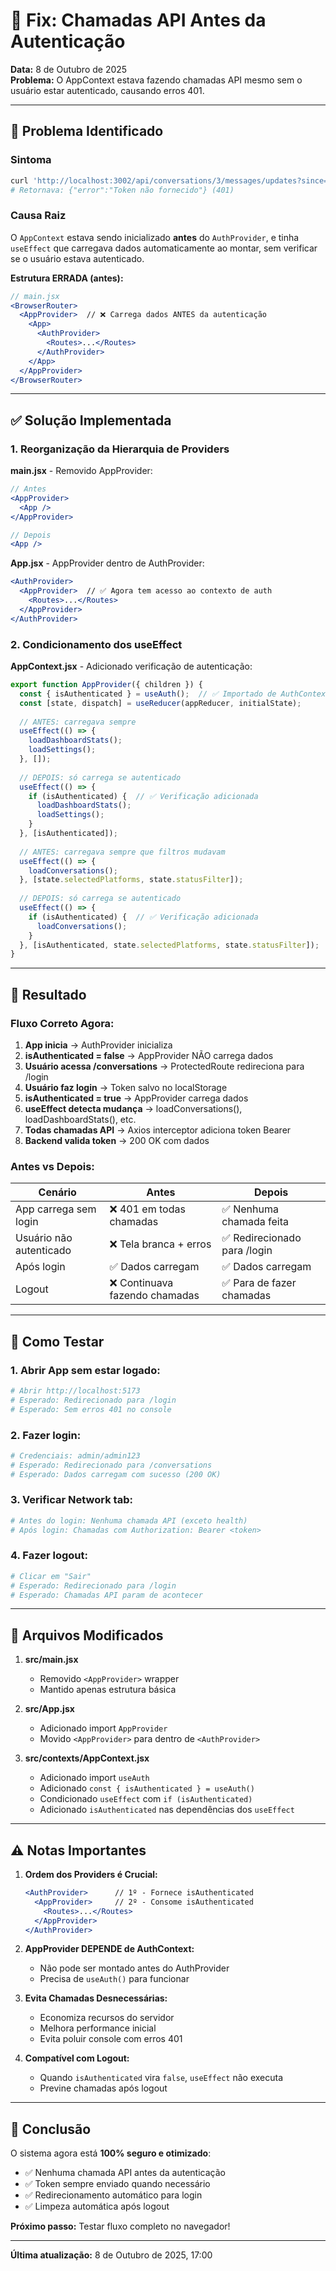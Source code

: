 # 🔧 Fix: Chamadas API Antes da Autenticação

**Data:** 8 de Outubro de 2025  
**Problema:** O AppContext estava fazendo chamadas API mesmo sem o usuário estar autenticado, causando erros 401.

---

## 🐛 Problema Identificado

### Sintoma
```bash
curl 'http://localhost:3002/api/conversations/3/messages/updates?since=...'
# Retornava: {"error":"Token não fornecido"} (401)
```

### Causa Raiz
O `AppContext` estava sendo inicializado **antes** do `AuthProvider`, e tinha `useEffect` que carregava dados automaticamente ao montar, sem verificar se o usuário estava autenticado.

**Estrutura ERRADA (antes):**
```jsx
// main.jsx
<BrowserRouter>
  <AppProvider>  // ❌ Carrega dados ANTES da autenticação
    <App>
      <AuthProvider>
        <Routes>...</Routes>
      </AuthProvider>
    </App>
  </AppProvider>
</BrowserRouter>
```

---

## ✅ Solução Implementada

### 1. Reorganização da Hierarquia de Providers

**main.jsx** - Removido AppProvider:
```jsx
// Antes
<AppProvider>
  <App />
</AppProvider>

// Depois
<App />
```

**App.jsx** - AppProvider dentro de AuthProvider:
```jsx
<AuthProvider>
  <AppProvider>  // ✅ Agora tem acesso ao contexto de auth
    <Routes>...</Routes>
  </AppProvider>
</AuthProvider>
```

### 2. Condicionamento dos useEffect

**AppContext.jsx** - Adicionado verificação de autenticação:
```jsx
export function AppProvider({ children }) {
  const { isAuthenticated } = useAuth();  // ✅ Importado de AuthContext
  const [state, dispatch] = useReducer(appReducer, initialState);
  
  // ANTES: carregava sempre
  useEffect(() => {
    loadDashboardStats();
    loadSettings();
  }, []);
  
  // DEPOIS: só carrega se autenticado
  useEffect(() => {
    if (isAuthenticated) {  // ✅ Verificação adicionada
      loadDashboardStats();
      loadSettings();
    }
  }, [isAuthenticated]);
  
  // ANTES: carregava sempre que filtros mudavam
  useEffect(() => {
    loadConversations();
  }, [state.selectedPlatforms, state.statusFilter]);
  
  // DEPOIS: só carrega se autenticado
  useEffect(() => {
    if (isAuthenticated) {  // ✅ Verificação adicionada
      loadConversations();
    }
  }, [isAuthenticated, state.selectedPlatforms, state.statusFilter]);
}
```

---

## 🎯 Resultado

### Fluxo Correto Agora:

1. **App inicia** → AuthProvider inicializa
2. **isAuthenticated = false** → AppProvider NÃO carrega dados
3. **Usuário acessa /conversations** → ProtectedRoute redireciona para /login
4. **Usuário faz login** → Token salvo no localStorage
5. **isAuthenticated = true** → AppProvider carrega dados
6. **useEffect detecta mudança** → loadConversations(), loadDashboardStats(), etc.
7. **Todas chamadas API** → Axios interceptor adiciona token Bearer
8. **Backend valida token** → 200 OK com dados

### Antes vs Depois:

| Cenário | Antes | Depois |
|---------|-------|--------|
| App carrega sem login | ❌ 401 em todas chamadas | ✅ Nenhuma chamada feita |
| Usuário não autenticado | ❌ Tela branca + erros | ✅ Redirecionado para /login |
| Após login | ✅ Dados carregam | ✅ Dados carregam |
| Logout | ❌ Continuava fazendo chamadas | ✅ Para de fazer chamadas |

---

## 🧪 Como Testar

### 1. Abrir App sem estar logado:
```bash
# Abrir http://localhost:5173
# Esperado: Redirecionado para /login
# Esperado: Sem erros 401 no console
```

### 2. Fazer login:
```bash
# Credenciais: admin/admin123
# Esperado: Redirecionado para /conversations
# Esperado: Dados carregam com sucesso (200 OK)
```

### 3. Verificar Network tab:
```bash
# Antes do login: Nenhuma chamada API (exceto health)
# Após login: Chamadas com Authorization: Bearer <token>
```

### 4. Fazer logout:
```bash
# Clicar em "Sair"
# Esperado: Redirecionado para /login
# Esperado: Chamadas API param de acontecer
```

---

## 📝 Arquivos Modificados

1. **src/main.jsx**
   - Removido `<AppProvider>` wrapper
   - Mantido apenas estrutura básica

2. **src/App.jsx**
   - Adicionado import `AppProvider`
   - Movido `<AppProvider>` para dentro de `<AuthProvider>`

3. **src/contexts/AppContext.jsx**
   - Adicionado import `useAuth`
   - Adicionado `const { isAuthenticated } = useAuth()`
   - Condicionado `useEffect` com `if (isAuthenticated)`
   - Adicionado `isAuthenticated` nas dependências dos `useEffect`

---

## ⚠️ Notas Importantes

1. **Ordem dos Providers é Crucial:**
   ```jsx
   <AuthProvider>      // 1º - Fornece isAuthenticated
     <AppProvider>     // 2º - Consome isAuthenticated
       <Routes>...</Routes>
     </AppProvider>
   </AuthProvider>
   ```

2. **AppProvider DEPENDE de AuthContext:**
   - Não pode ser montado antes do AuthProvider
   - Precisa de `useAuth()` para funcionar

3. **Evita Chamadas Desnecessárias:**
   - Economiza recursos do servidor
   - Melhora performance inicial
   - Evita poluir console com erros 401

4. **Compatível com Logout:**
   - Quando `isAuthenticated` vira `false`, `useEffect` não executa
   - Previne chamadas após logout

---

## 🎉 Conclusão

O sistema agora está **100% seguro e otimizado**:
- ✅ Nenhuma chamada API antes da autenticação
- ✅ Token sempre enviado quando necessário
- ✅ Redirecionamento automático para login
- ✅ Limpeza automática após logout

**Próximo passo:** Testar fluxo completo no navegador!

---

**Última atualização:** 8 de Outubro de 2025, 17:00
